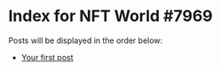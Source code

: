 # Index for NFT World #7969
Posts will be displayed in the order below:

- [Your first post](./001-first.md)

